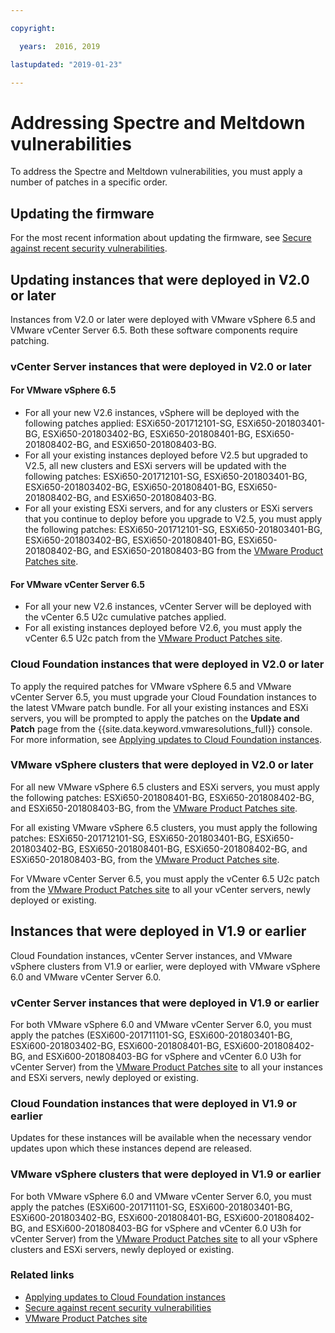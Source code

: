 ```yaml
---

copyright:

  years:  2016, 2019

lastupdated: "2019-01-23"

---
```


# Addressing Spectre and Meltdown vulnerabilities

To address the Spectre and Meltdown vulnerabilities, you must apply a number of patches in a specific order.

## Updating the firmware

For the most recent information about updating the firmware, see [Secure against recent security vulnerabilities](https://www.ibm.com/blogs/bluemix/2018/01/ibm-cloud-spectre-meltdown-vulnerabilities/).

## Updating instances that were deployed in V2.0 or later

Instances from V2.0 or later were deployed with VMware vSphere 6.5 and VMware vCenter Server 6.5. Both these software components require patching.

### vCenter Server instances that were deployed in V2.0 or later

#### For VMware vSphere 6.5

* For all your new V2.6 instances, vSphere will be deployed with the following patches applied: ESXi650-201712101-SG, ESXi650-201803401-BG, ESXi650-201803402-BG, ESXi650-201808401-BG, ESXi650-201808402-BG, and ESXi650-201808403-BG.
* For all your existing instances deployed before V2.5 but upgraded to V2.5, all new clusters and ESXi servers will be updated with the following patches: ESXi650-201712101-SG, ESXi650-201803401-BG, ESXi650-201803402-BG, ESXi650-201808401-BG, ESXi650-201808402-BG, and ESXi650-201808403-BG.
* For all your existing ESXi servers, and for any clusters or ESXi servers that you continue to deploy before you upgrade to V2.5, you must apply the following patches: ESXi650-201712101-SG, ESXi650-201803401-BG, ESXi650-201803402-BG, ESXi650-201808401-BG, ESXi650-201808402-BG, and ESXi650-201808403-BG from the [VMware Product Patches site](https://my.vmware.com/group/vmware/patch).

#### For VMware vCenter Server 6.5

* For all your new V2.6 instances, vCenter Server will be deployed with the vCenter 6.5 U2c cumulative patches applied.
* For all existing instances deployed before V2.6, you must apply the vCenter 6.5 U2c patch from the [VMware Product Patches site](https://my.vmware.com/group/vmware/patch).

### Cloud Foundation instances that were deployed in V2.0 or later

To apply the required patches for VMware vSphere 6.5 and VMware vCenter Server 6.5, you must upgrade your Cloud Foundation instances to the latest VMware patch bundle. For all your existing instances and ESXi servers, you will be prompted to apply the patches on the **Update and Patch** page from the {{site.data.keyword.vmwaresolutions_full}} console. For more information, see [Applying updates to Cloud Foundation instances](/docs/services/vmwaresolutions/sddc?topic=vmware-solutions-applying-updates-to-cloud-foundation-instances).

### VMware vSphere clusters that were deployed in V2.0 or later

For all new VMware vSphere 6.5 clusters and ESXi servers, you must apply the following patches: ESXi650-201808401-BG, ESXi650-201808402-BG, and ESXi650-201808403-BG, from the [VMware Product Patches site](https://my.vmware.com/group/vmware/patch).

For all existing VMware vSphere 6.5 clusters, you must apply the following patches: ESXi650-201712101-SG, ESXi650-201803401-BG, ESXi650-201803402-BG, ESXi650-201808401-BG, ESXi650-201808402-BG, and ESXi650-201808403-BG, from the [VMware Product Patches site](https://my.vmware.com/group/vmware/patch).

For VMware vCenter Server 6.5, you must apply the vCenter 6.5 U2c patch from the [VMware Product Patches site](https://my.vmware.com/group/vmware/patch) to all your vCenter servers, newly deployed or existing.

## Instances that were deployed in V1.9 or earlier

Cloud Foundation instances, vCenter Server instances, and VMware vSphere clusters from V1.9 or earlier, were deployed with VMware vSphere 6.0 and VMware vCenter Server 6.0.

### vCenter Server instances that were deployed in V1.9 or earlier

For both VMware vSphere 6.0 and VMware vCenter Server 6.0, you must apply the patches (ESXi600-201711101-SG, ESXi600-201803401-BG, ESXi600-201803402-BG, ESXi600-201808401-BG, ESXi600-201808402-BG, and ESXi600-201808403-BG for vSphere and vCenter 6.0 U3h for vCenter Server) from the [VMware Product Patches site](https://my.vmware.com/group/vmware/patch) to all your instances and ESXi servers, newly deployed or existing.

### Cloud Foundation instances that were deployed in V1.9 or earlier

Updates for these instances will be available when the necessary vendor updates upon which these instances depend are released.

### VMware vSphere clusters that were deployed in V1.9 or earlier

For both VMware vSphere 6.0 and VMware vCenter Server 6.0, you must apply the patches (ESXi600-201711101-SG, ESXi600-201803401-BG, ESXi600-201803402-BG, ESXi600-201808401-BG, ESXi600-201808402-BG, and ESXi600-201808403-BG for vSphere and vCenter 6.0 U3h for vCenter Server) from the [VMware Product Patches site](https://my.vmware.com/group/vmware/patch) to all your vSphere clusters and ESXi servers, newly deployed or existing.

### Related links

* [Applying updates to Cloud Foundation instances](/docs/services/vmwaresolutions/sddc?topic=vmware-solutions-applying-updates-to-cloud-foundation-instances)
* [Secure against recent security vulnerabilities](https://www.ibm.com/blogs/bluemix/2018/01/ibm-cloud-spectre-meltdown-vulnerabilities/)
* [VMware Product Patches site](https://my.vmware.com/group/vmware/patch)
